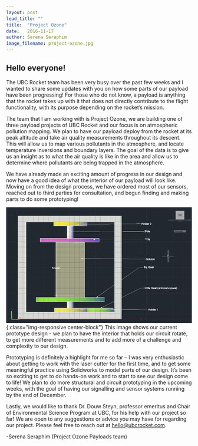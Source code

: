```yaml
---
layout: post
lead_title: ""
title:  "Project Ozone"
date:   2016-11-17
author:	Serena Seraphim
image_filename:	project-ozone.jpg
---
```


Hello everyone!
---
The UBC Rocket team has been very busy over the past few weeks and I wanted to share some updates with you on how some parts of our payload have been progressing! For those who do not know, a payload is anything that the rocket takes up with it that does not directly contribute to the flight functionality, with its purpose depending on the rocket’s mission.

The team that I am working with is Project Ozone, we are building one of three payload projects of UBC Rocket and our focus is on atmospheric pollution mapping. We plan to have our payload deploy from the rocket at its peak altitude and take air quality measurements throughout its descent. This will allow us to map various pollutants in the atmosphere, and locate temperature inversions and boundary layers. The goal of the data is to give us an insight as to what the air quality is like in the area and allow us to determine where pollutants are being trapped in the atmosphere. 

We have already made an exciting amount of progress in our design and now have a good idea of what the interior of our payload will look like. Moving on from the design process, we have ordered most of our sensors, reached out to third parties for consultation, and begun finding and making parts to do some prototyping!

![photo](/images/blog/atm-pollution-design.JPG){:class="img-responsive center-block"}
<span class="small">This image shows our current prototype design - we plan to have the interior that holds our circuit rotate, to get more different measurements and to add more of a challenge and complexity to our design.</span>

Prototyping is definitely a highlight for me so far – I was very enthusiastic about getting to work with the laser cutter for the first time, and to get some meaningful practice using Solidworks to model parts of our design. It’s been so exciting to get to do hands-on work and to start to see our design come to life! We plan to do more structural and circuit prototyping in the upcoming weeks, with the goal of having our signalling and sensor systems running by the end of December.

Lastly, we would like to thank Dr. Douw Steyn, professor emeritus and Chair of Environmental Science Program at UBC, for his help with our project so far! We are open to any suggestions or advice you may have for regarding our project. Please feel free to reach out at [hello@ubcrocket.com][email].

-Serena Seraphim (Project Ozone Payloads team)

[email]:  mailto:hello@ubcrocket.com
[title-image]: https://www.flickr.com/photos/ubcrocket/31041490596/in/dateposted/
